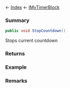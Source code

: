 ← [Index](Api-Index) ← [IMyTimerBlock](SpaceEngineers.Game.ModAPI.Ingame.IMyTimerBlock)

### Summary

```csharp
public void StopCountdown()
```

Stops current countdown

### Returns

### Example

### Remarks

